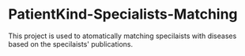 # PatientKind-Specialists-Matching

This project is used to atomatically matching specilaists with diseases based on the specilaists' publications.
